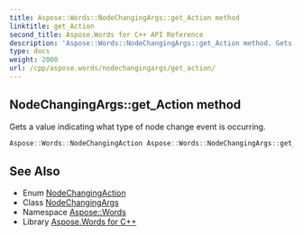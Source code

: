 ```yaml
---
title: Aspose::Words::NodeChangingArgs::get_Action method
linktitle: get_Action
second_title: Aspose.Words for C++ API Reference
description: 'Aspose::Words::NodeChangingArgs::get_Action method. Gets a value indicating what type of node change event is occurring in C++.'
type: docs
weight: 2000
url: /cpp/aspose.words/nodechangingargs/get_action/
---
```

## NodeChangingArgs::get_Action method


Gets a value indicating what type of node change event is occurring.

```cpp
Aspose::Words::NodeChangingAction Aspose::Words::NodeChangingArgs::get_Action() const
```

## See Also

* Enum [NodeChangingAction](../../nodechangingaction/)
* Class [NodeChangingArgs](../)
* Namespace [Aspose::Words](../../)
* Library [Aspose.Words for C++](../../../)
